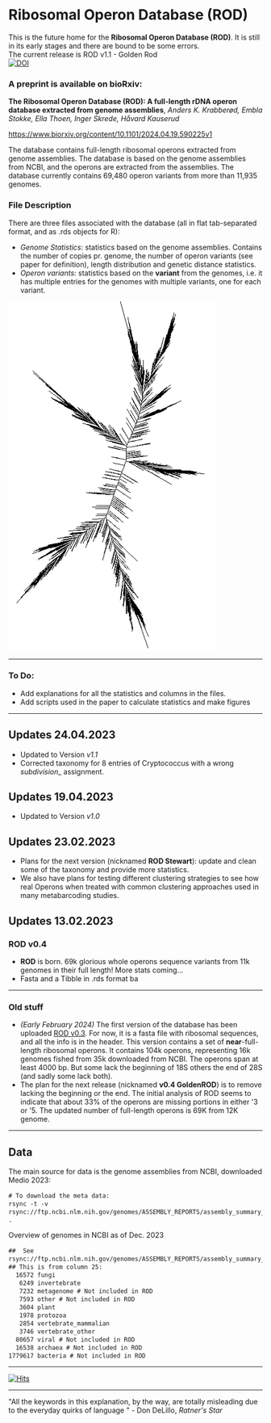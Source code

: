 #  Ribosomal Operon Database (ROD)

This is the future home for the **Ribosomal Operon Database (ROD)**.  It is still in its early stages and there are bound to be some errors.  
The current release is ROD v1.1 - Golden Rod   
[![DOI](https://zenodo.org/badge/DOI/10.5281/zenodo.11060492.svg)][def]

### A preprint is available on bioRxiv: 
**The Ribosomal Operon Database (ROD): A full-length rDNA operon database extracted from genome assemblies**, _Anders K. Krabberød, Embla Stokke, Ella Thoen, Inger Skrede, Håvard Kauserud_

https://www.biorxiv.org/content/10.1101/2024.04.19.590225v1

The database contains full-length ribosomal operons extracted from genome assemblies. The database is based on the genome assemblies from NCBI, and the operons are extracted from the assemblies. The database currently contains 69,480 operon variants from more than 11,935 genomes. 

### File Description
There are three files associated with the database (all in flat tab-separated format, and as .rds objects for R):
- _Genome Statistics_: statistics based on the genome assemblies. Contains the number of copies pr. genome, the number of operon variants (see paper for definition), length distribution and genetic distance statistics. 
- _Operon variants_: statistics based on the **variant** from the genomes, i.e. it has multiple entries for the genomes with multiple variants, one for each variant.   
  
![./Images/ROD_v1.0.png][def2]

---
### To Do: 
- Add explanations for all the statistics and columns in the files.
- Add scripts used in the paper to calculate statistics and make figures
---
## Updates 24.04.2023
-  Updated to Version *v1.1*
-  Corrected taxonomy for 8 entries of Cryptococcus with a wrong _subdivision__ assignment. 

## Updates 19.04.2023
- Updated to Version *v1.0*
## Updates 23.02.2023
- Plans for the next version (nicknamed **ROD Stewart**): update and clean some of the taxonomy and provide more statistics.
- We also have plans for testing different clustering strategies to see how real Operons when treated with common clustering approaches used in many metabarcoding studies. 
## Updates 13.02.2023 
### ROD v0.4
- **ROD** is born. 69k glorious whole operons sequence variants from 11k genomes in their full length! More stats coming...  
- Fasta and a Tibble in .rds format 
ba
---
### Old stuff
- *(Early February 2024)* The first version of the database has been uploaded [ROD v0.3](./ROD_v0.3.fasta.gz). For now, it is a fasta file with ribosomal sequences, and all the info is in the header. This version contains a set of **near**-full-length ribosomal operons. It contains 104k operons, representing 16k genomes fished from 35k downloaded from NCBI. The operons span at least 4000 bp. But some lack the beginning of 18S others the end of 28S (and sadly some lack both). 
-  The plan for the next release (nicknamed **v0.4 GoldenROD**) is to remove lacking the beginning or the end. 
The initial analysis of ROD seems to indicate that about 33% of the operons are missing portions in either '3 or '5. The updated number of full-length operons is 69K from 12K genome.
***

## Data 
The main source for data is the genome assemblies from NCBI, downloaded Medio 2023: 
```
# To download the meta data: 
rsync -t -v rsync://ftp.ncbi.nlm.nih.gov/genomes/ASSEMBLY_REPORTS/assembly_summary_genbank.txt .
```

Overview of genomes in NCBI as of Dec. 2023

```
##  See rsync://ftp.ncbi.nlm.nih.gov/genomes/ASSEMBLY_REPORTS/assembly_summary_genbank.txt
## This is from column 25: 
  16572 fungi
   6249 invertebrate
   7232 metagenome # Not included in ROD
   7593 other # Not included in ROD
   3604 plant
   1978 protozoa
   2854 vertebrate_mammalian
   3746 vertebrate_other
  80657 viral # Not included in ROD
  16538 archaea # Not included in ROD
1779617 bacteria # Not included in ROD

```

***


[![Hits](https://hits.seeyoufarm.com/api/count/incr/badge.svg?url=https%3A%2F%2Fgithub.com%2Fkrabberod%2FROD&count_bg=%2379C83D&title_bg=%23555555&icon=&icon_color=%23E7E7E7&title=hits&edge_flat=false)](https://hits.seeyoufarm.com)

--- 

"All the keywords in this explanation, by the way, are totally misleading due to the everyday quirks of language " - Don DeLillo, <i> Ratner's Star </i>

[def]: https://doi.org/10.5281/zenodo.11060492
[def2]: ./Images/ROD_v1.0.png